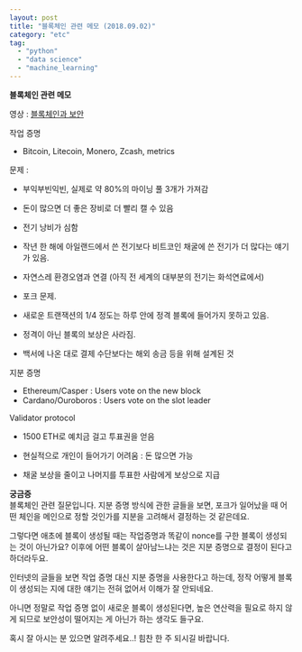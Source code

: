 ```yaml
---
layout: post
title: "블록체인 관련 메모 (2018.09.02)"
category: "etc"
tag:
  - "python"
  - "data science"
  - "machine_learning"
---
```



**블록체인 관련 메모**  

영상 : [블록체인과 보안](https://youtu.be/iWpMvpzvqQo)



작업 증명
  - Bitcoin, Litecoin, Monero, Zcash, metrics

문제 :
- 부익부빈익빈, 실제로 약 80%의 마이닝 풀 3개가 가져감
- 돈이 많으면 더 좋은 장비로 더 빨리 캘 수 있음

- 전기 낭비가 심함
- 작년 한 해에 아일랜드에서 쓴 전기보다 비트코인 채굴에 쓴 전기가 더 많다는 얘기가 있음.
- 자연스레 환경오염과 연결 (아직 전 세계의 대부분의 전기는 화석연료에서)

- 포크 문제.
- 새로운 트랜잭션의 1/4 정도는 하루 안에 정격 블록에 들어가지 못하고 있음.
- 정격이 아닌 블록의 보상은 사라짐.
- 백서에 나온 대로 결제 수단보다는 해외 송금 등을 위해 설계된 것

지분 증명
 - Ethereum/Casper : Users vote on the new block
 - Cardano/Ouroboros : Users vote on the slot leader  

Validator protocol  
 - 1500 ETH로 예치금 걸고 투표권을 얻음
 - 현실적으로 개인이 들어가기 어려움 : 돈 많으면 가능

 - 채굴 보상을 줄이고 나머지를 투표한 사람에게 보상으로 지급



**궁금증**  
블록체인 관련 질문입니다.
지분 증명 방식에 관한 글들을 보면, 포크가 일어났을 때 어떤 체인을 메인으로 정할 것인가를 지분을 고려해서 결정하는 것 같은데요.

그렇다면 애초에 블록이 생성될 때는 작업증명과 똑같이 nonce를 구한 블록이 생성되는 것이 아닌가요? 이후에 어떤 블록이 살아남느냐는 것은 지분 증명으로 결정이 된다고 하더라두요.

인터넷의 글들을 보면 작업 증명 대신 지분 증명을 사용한다고 하는데, 정작 어떻게 블록이 생성되는 지에 대한 얘기는 전혀 없어서 이해가 잘 안되네요.

아니면 정말로 작업 증명 없이 새로운 블록이 생성된다면, 높은 연산력을 필요로 하지 않게 되므로 보안성이 떨어지는 게 아닌가 하는 생각도 들구요.

혹시 잘 아시는 분 있으면 알려주세요..!
힘찬 한 주 되시길 바랍니다.
